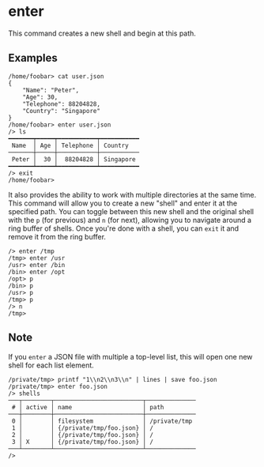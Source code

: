 # enter

This command creates a new shell and begin at this path.

## Examples

```shell
/home/foobar> cat user.json
{
	"Name": "Peter",
	"Age": 30,
	"Telephone": 88204828,
	"Country": "Singapore"
}
/home/foobar> enter user.json
/> ls
━━━━━━━┯━━━━━┯━━━━━━━━━━━┯━━━━━━━━━━━
 Name  │ Age │ Telephone │ Country
───────┼─────┼───────────┼───────────
 Peter │  30 │  88204828 │ Singapore
━━━━━━━┷━━━━━┷━━━━━━━━━━━┷━━━━━━━━━━━
/> exit
/home/foobar>
```

It also provides the ability to work with multiple directories at the same time. This command will allow you to create a new "shell" and enter it at the specified path. You can toggle between this new shell and the original shell with the `p` (for previous) and `n` (for next), allowing you to navigate around a ring buffer of shells. Once you're done with a shell, you can `exit` it and remove it from the ring buffer.

```shell
/> enter /tmp
/tmp> enter /usr
/usr> enter /bin
/bin> enter /opt
/opt> p
/bin> p
/usr> p
/tmp> p
/> n
/tmp>
```

## Note

If you `enter` a JSON file with multiple a top-level list, this will open one new shell for each list element. 

```shell
/private/tmp> printf "1\\n2\\n3\\n" | lines | save foo.json
/private/tmp> enter foo.json
/> shells
───┬────────┬─────────────────────────┬──────────────
 # │ active │ name                    │ path
───┼────────┼─────────────────────────┼──────────────
 0 │        │ filesystem              │ /private/tmp
 1 │        │ {/private/tmp/foo.json} │ /
 2 │        │ {/private/tmp/foo.json} │ /
 3 │ X      │ {/private/tmp/foo.json} │ /
───┴────────┴─────────────────────────┴──────────────
/>
```

